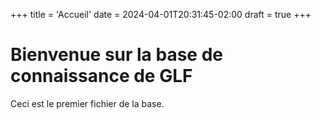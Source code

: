 +++
title = 'Accueil'
date = 2024-04-01T20:31:45-02:00
draft = true
+++

# Bienvenue sur la base de connaissance de GLF

Ceci est le premier fichier de la base.
